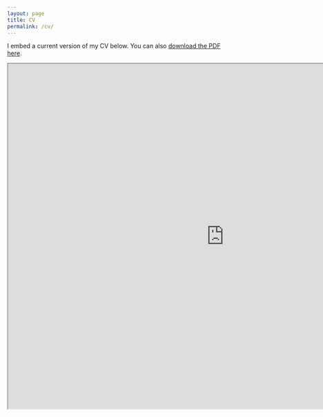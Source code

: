 ```yaml
---
layout: page
title: CV
permalink: /cv/
---
```


I embed a current version of my CV below. You can also [download the PDF here](https://drive.google.com/file/d/0BzZfQgx_OZDwQmczWW4wOHYzdHc/view?usp=sharing).

<iframe src="https://docs.google.com/viewer?srcid=0BzZfQgx_OZDwQmczWW4wOHYzdHc&pid=explorer&efh=false&a=v&chrome=false&embedded=true" width="1000" height="800"></iframe>

